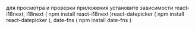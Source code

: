 для просмотра и проверки приложения установите зависимости react-i18next, i18next ( npm install react-i18next )react-datepicker ( npm install react-datepicker ), date-fns ( npm install date-fns )
